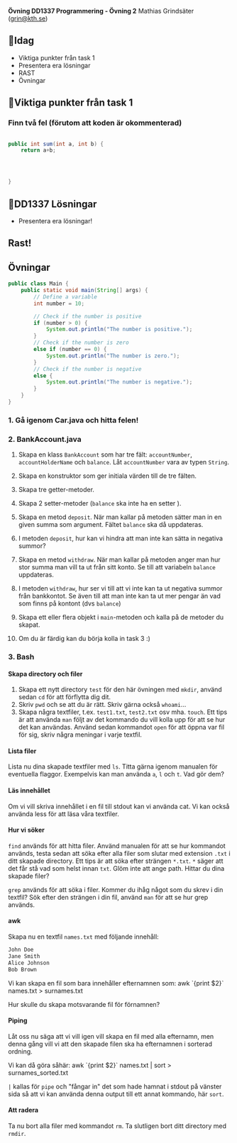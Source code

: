 **Övning DD1337 Programmering - Övning 2**
Mathias Grindsäter (grin@kth.se)

## 💬**Idag**
* Viktiga punkter från task 1
* Presentera era lösningar
* RAST
* Övningar


## 💬**Viktiga punkter från task 1**

### Finn två fel (förutom att koden är okommenterad)
```java

public int sum(int a, int b) {
    return a+b;




}


```


## 💬**DD1337 Lösningar**
* Presentera era lösningar!

## **Rast!**

## **Övningar**

```java
public class Main {
    public static void main(String[] args) {
        // Define a variable
        int number = 10;

        // Check if the number is positive
        if (number > 0) {
            System.out.println("The number is positive.");
        }
        // Check if the number is zero
        else if (number == 0) {
            System.out.println("The number is zero.");
        }
        // Check if the number is negative
        else {
            System.out.println("The number is negative.");
        }
    }
}

```


### 1. Gå igenom Car.java och hitta felen!

### 2. BankAccount.java

1) Skapa en klass `BankAccount` som har tre fält: `accountNumber`,
`accountHolderName` och `balance`. Låt `accountNumber` vara av typen
`String`.

2) Skapa en konstruktor som ger initiala värden till de tre fälten.
3) Skapa tre getter-metoder.
4) Skapa 2 setter-metoder (`balance` ska inte ha en setter ).
5) Skapa en metod `deposit`. När man kallar på metoden sätter man in
en given summa som argument. Fältet `balance` ska då uppdateras.
6) I metoden `deposit`, hur kan vi hindra att man inte kan sätta in negativa
summor? 
7) Skapa en metod `withdraw`. När man kallar på metoden anger
man hur stor summa man vill ta ut från sitt konto. Se till att
variabeln `balance` uppdateras.
8) I metoden `withdraw`, hur ser vi till att vi inte kan ta ut negativa
summor från bankkontot. Se även till att man inte kan
ta ut mer pengar än vad som finns på kontont (dvs `balance`)
9) Skapa ett eller flera objekt i `main`-metoden och kalla
på de metoder du skapat.
10) Om du är färdig kan du börja kolla in task 3 :)

### 3. Bash

#### Skapa directory och filer
1) Skapa ett nytt directory `test` för den här övningen med `mkdir`, använd 
sedan `cd` för att förflytta dig dit.
2) Skriv `pwd` och se att du är rätt. Skriv gärna också `whoami`...
3) Skapa några textfiler, t.ex. `test1.txt`, `test2.txt` osv mha. `touch`.
Ett tips är att använda `man` följt av det kommando du vill kolla upp för
att se hur det kan användas. Använd sedan kommandot `open` för att öppna var fil
för sig, skriv några meningar i varje textfil.

#### Lista filer
Lista nu dina skapade textfiler med `ls`. Titta gärna igenom manualen för
eventuella flaggor. Exempelvis kan man använda `a`, `l` och `t`. 
Vad gör dem?

#### Läs innehållet
Om vi vill skriva innehållet i en fil till stdout kan vi använda cat.
Vi kan också använda less för att läsa våra textfiler.

#### Hur vi söker
`find` används för att hitta filer. Använd manualen för att se hur 
kommandot används, testa sedan att söka efter alla filer som slutar
med extension `.txt` i ditt skapade directory. Ett tips är att söka 
efter strängen `*.txt`. `*` säger att det får stå vad som helst innan 
`txt`. Glöm inte att ange path. Hittar du dina skapade filer?

`grep` används för att söka i filer. Kommer du ihåg något som du skrev
i din textfil? Sök efter den strängen i din fil, använd `man` för att
se hur grep används.

#### awk
Skapa nu en textfil `names.txt` med följande innehåll:

```java
John Doe
Jane Smith
Alice Johnson
Bob Brown
```

Vi kan skapa en fil som bara innehåller efternamnen som:
awk \`{print $2}\` names.txt > surnames.txt

Hur skulle du skapa motsvarande fil för förnamnen?

#### Piping
Låt oss nu säga att vi vill igen vill skapa en fil med alla efternamn, 
men denna gång vill vi att den skapade filen ska ha efternamnen i
sorterad ordning.

Vi kan då göra såhär:
awk \`{print $2}\` names.txt | sort > surnames_sorted.txt

`|` kallas för `pipe` och "fångar in" det som hade hamnat i stdout 
på vänster sida så att vi kan använda denna output till ett annat
kommando, här `sort`.

#### Att radera
Ta nu bort alla filer med kommandot `rm`.
Ta slutligen bort ditt directory med `rmdir`.
